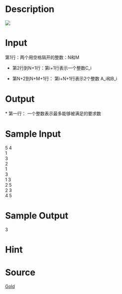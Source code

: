
# Description

<div class="content"><img border="0" src="source/bzoj/1828/img/aHR0cHM6Ly9seWRzeS5jb20vSnVkZ2VPbmxpbmUvaW1hZ2VzLzE4MjguanBn.jpg"/> </div>

# Input

<div class="content">第1行：两个用空格隔开的整数：N和M

* 第2行到N+1行：第i+1行表示一个整数C_i

* 第N+2到N+M+1行： 第i+N+1行表示2个整数 A_i和B_i

</div>

# Output

<div class="content">* 第一行： 一个整数表示最多能够被满足的要求数
</div>

# Sample Input

<div class="content"><span class="sampledata">5 4<br/>
1<br/>
3<br/>
2<br/>
1<br/>
3<br/>
1 3<br/>
2 5<br/>
2 3<br/>
4 5<br/>
</span></div>

# Sample Output

<div class="content"><span class="sampledata">3</span></div>

# Hint

<div class="content"><p></p></div>

# Source

<div class="content"><p><a href="problemset.php?search=Gold">Gold</a></p></div>

